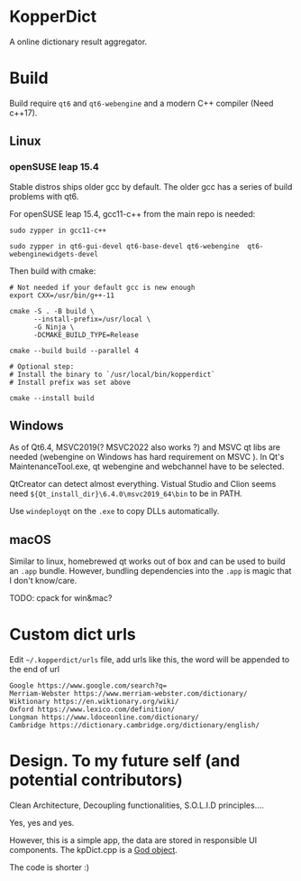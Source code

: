 # KopperDict

A online dictionary result aggregator.

# Build

Build require `qt6` and `qt6-webengine` and a modern C++ compiler (Need c++17).

## Linux

### openSUSE leap 15.4

Stable distros ships older gcc by default. The older gcc has a series of build problems with qt6.

For openSUSE leap 15.4, gcc11-c++ from the main repo is needed:

```shell
sudo zypper in gcc11-c++
```
```
sudo zypper in qt6-gui-devel qt6-base-devel qt6-webengine  qt6-webenginewidgets-devel
```

Then build with cmake:

```shell
# Not needed if your default gcc is new enough
export CXX=/usr/bin/g++-11

cmake -S . -B build \
      --install-prefix=/usr/local \
      -G Ninja \
      -DCMAKE_BUILD_TYPE=Release

cmake --build build --parallel 4

# Optional step:
# Install the binary to `/usr/local/bin/kopperdict`
# Install prefix was set above

cmake --install build

```

## Windows

As of Qt6.4, MSVC2019(? MSVC2022 also works ?) and MSVC qt libs are needed (webengine on Windows has hard requirement on MSVC ). In Qt's MaintenanceTool.exe, qt webengine and webchannel have to be selected.

QtCreator can detect almost everything. Vistual Studio and Clion seems need `${Qt_install_dir}\6.4.0\msvc2019_64\bin` to be in PATH.

Use `windeployqt` on the `.exe` to copy DLLs automatically.

## macOS

Similar to linux, homebrewed qt works out of box and can be used to build an `.app` bundle. However, bundling dependencies into the `.app` is  magic that I don't know/care.

TODO: cpack for win&mac?

# Custom dict urls

Edit `~/.kopperdict/urls` file, add urls like this, the word will be appended to the end of url

```
Google https://www.google.com/search?q=
Merriam-Webster https://www.merriam-webster.com/dictionary/
Wiktionary https://en.wiktionary.org/wiki/
Oxford https://www.lexico.com/definition/
Longman https://www.ldoceonline.com/dictionary/
Cambridge https://dictionary.cambridge.org/dictionary/english/
```

# Design. To my future self (and potential contributors)

Clean Architecture, Decoupling functionalities, S.O.L.I.D principles....

Yes, yes and yes.

However, this is a simple app, the data are stored in responsible UI components. The kpDict.cpp is
a [God object](https://en.wikipedia.org/wiki/God_object).

The code is shorter :)
